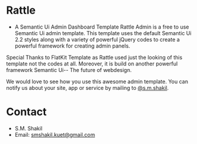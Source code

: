 # Rattle 
- A Semantic Ui Admin Dashboard Template
Rattle Admin is a free to use Semantic Ui admin template.
This template uses the default Semantic Ui 2.2 styles along with a variety of powerful jQuery codes to create a powerful framework for creating admin panels.

Special Thanks to FlatKit Template as Rattle used just the looking of this template not the codes at all. Moreover, it is build on another powerful framework Semantic Ui-- The future of webdesign.

We would love to see how you use this awesome admin template. You can notify us about your site, app or service by mailing to [@s.m.shakil](mailto:smshakil.kuet@gmail.com).

# Contact
* S.M. Shakil
* Email: smshakil.kuet@gmail.com
